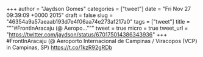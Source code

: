 
+++
author = "Jaydson Gomes"
categories = ["tweet"]
date = "Fri Nov 27 09:39:09 +0000 2015"
draft = false
slug = "46354a9a57aeaab193d7e4f06aa74e273af217a0"
tags = ["tweet"]
title = """#FrontInAracaju (@ Aeropo..."""
tweet = true
micro = true
tweet_url = "https://twitter.com/jaydson/status/670175014386343936"
+++
#FrontInAracaju (@ Aeroporto Internacional de Campinas / Viracopos (VCP) in Campinas, SP) https://t.co/1kzR92gRDb
